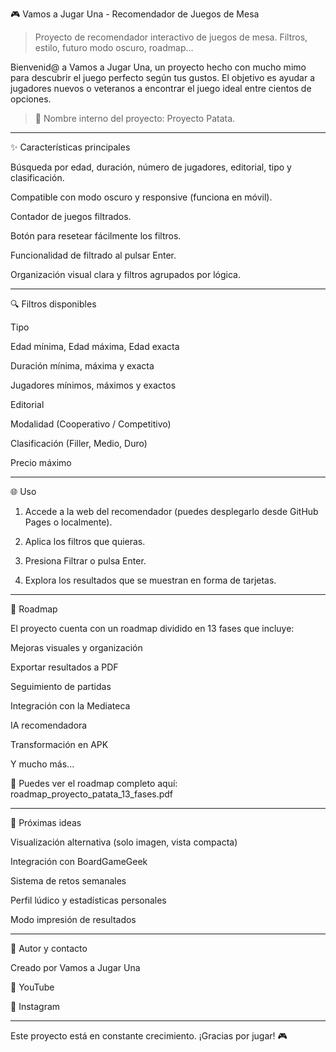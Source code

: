 🎮 Vamos a Jugar Una - Recomendador de Juegos de Mesa

> Proyecto de recomendador interactivo de juegos de mesa. Filtros, estilo, futuro modo oscuro, roadmap…



Bienvenid@ a Vamos a Jugar Una, un proyecto hecho con mucho mimo para descubrir el juego perfecto según tus gustos. El objetivo es ayudar a jugadores nuevos o veteranos a encontrar el juego ideal entre cientos de opciones.

> 🥔 Nombre interno del proyecto: Proyecto Patata.




---

✨ Características principales

Búsqueda por edad, duración, número de jugadores, editorial, tipo y clasificación.

Compatible con modo oscuro y responsive (funciona en móvil).

Contador de juegos filtrados.

Botón para resetear fácilmente los filtros.

Funcionalidad de filtrado al pulsar Enter.

Organización visual clara y filtros agrupados por lógica.



---

🔍 Filtros disponibles

Tipo

Edad mínima, Edad máxima, Edad exacta

Duración mínima, máxima y exacta

Jugadores mínimos, máximos y exactos

Editorial

Modalidad (Cooperativo / Competitivo)

Clasificación (Filler, Medio, Duro)

Precio máximo



---

🌐 Uso

1. Accede a la web del recomendador (puedes desplegarlo desde GitHub Pages o localmente).


2. Aplica los filtros que quieras.


3. Presiona Filtrar o pulsa Enter.


4. Explora los resultados que se muestran en forma de tarjetas.




---

📅 Roadmap

El proyecto cuenta con un roadmap dividido en 13 fases que incluye:

Mejoras visuales y organización

Exportar resultados a PDF

Seguimiento de partidas

Integración con la Mediateca

IA recomendadora

Transformación en APK

Y mucho más...


🔗 Puedes ver el roadmap completo aquí: roadmap_proyecto_patata_13_fases.pdf


---

🌟 Próximas ideas

Visualización alternativa (solo imagen, vista compacta)

Integración con BoardGameGeek

Sistema de retos semanales

Perfil lúdico y estadísticas personales

Modo impresión de resultados



---

👤 Autor y contacto

Creado por Vamos a Jugar Una

🎥 YouTube

📸 Instagram



---

Este proyecto está en constante crecimiento. ¡Gracias por jugar! 🎮


